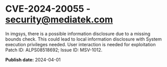 # CVE-2024-20055 - security@mediatek.com

In imgsys, there is a possible information disclosure due to a missing bounds check. This could lead to local information disclosure with System execution privileges needed. User interaction is needed for exploitation Patch ID: ALPS08518692; Issue ID: MSV-1012.

**Publish date:** 2024-04-01
